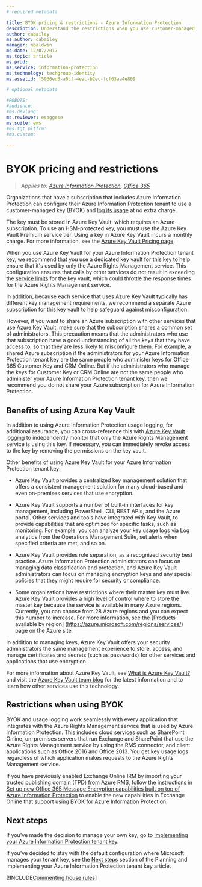 ```yaml
---
# required metadata

title: BYOK pricing & restrictions - Azure Information Protection
description: Understand the restrictions when you use customer-managed keys (known as "bring your own key", or BYOK) with Azure Information Protection.
author: cabailey
ms.author: cabailey
manager: mbaldwin
ms.date: 12/07/2017
ms.topic: article
ms.prod:
ms.service: information-protection
ms.technology: techgroup-identity
ms.assetid: f5930ed3-a6cf-4eac-b2ec-fcf63aa4e809

# optional metadata

#ROBOTS:
#audience:
#ms.devlang:
ms.reviewer: esaggese
ms.suite: ems
#ms.tgt_pltfrm:
#ms.custom:

---
```


# BYOK pricing and restrictions

>*Applies to: [Azure Information Protection](https://azure.microsoft.com/pricing/details/information-protection), [Office 365](http://download.microsoft.com/download/E/C/F/ECF42E71-4EC0-48FF-AA00-577AC14D5B5C/Azure_Information_Protection_licensing_datasheet_EN-US.pdf)*


Organizations that have a subscription that includes Azure Information Protection can configure their Azure Information Protection tenant to use a customer-managed key (BYOK) and [log its usage](../deploy-use/log-analyze-usage.md) at no extra charge. 

The key must be stored in Azure Key Vault, which requires an Azure subscription. To use an HSM-protected key, you must use the Azure Key Vault Premium service tier. Using a key in Azure Key Vault incurs a monthly charge. For more information, see the [Azure Key Vault Pricing page](https://azure.microsoft.com/pricing/details/key-vault/).

When you use Azure Key Vault for your Azure Information Protection tenant key, we recommend that you use a dedicated key vault for this key to help ensure that it's used by only the Azure Rights Management service. This configuration ensures that calls by other services do not result in exceeding the [service limits](/azure/key-vault/key-vault-service-limits) for the key vault, which could throttle the response times for the Azure Rights Management service.  

In addition, because each service that uses Azure Key Vault typically has different key management requirements, we recommend a separate Azure subscription for this key vault to help safeguard against misconfiguration. 

However, if you want to share an Azure subscription with other services that use Azure Key Vault, make sure that the subscription shares a common set of administrators. This precaution means that the administrators who use that subscription have a good understanding of all the keys that they have access to, so that they are less likely to misconfigure them. For example, a shared Azure subscription if the administrators for your Azure Information Protection tenant key are the same people who administer keys for Office 365 Customer Key and CRM Online. But if the administrators who manage the keys for Customer Key or CRM Online are not the same people who administer your Azure Information Protection tenant key, then we recommend you do not share your Azure subscription for Azure Information Protection.

## Benefits of using Azure Key Vault

In addition to using Azure Information Protection usage logging, for additional assurance, you can cross-reference this with [Azure Key Vault logging](https://azure.microsoft.com/documentation/articles/key-vault-logging/) to independently monitor that only the Azure Rights Management service is using this key. If necessary, you can immediately revoke access to the key by removing the permissions on the key vault.

Other benefits of using Azure Key Vault for your Azure Information Protection tenant key:

- Azure Key Vault provides a centralized key management solution that offers a consistent management solution for many cloud-based and even on-premises services that use encryption.

- Azure Key Vault supports a number of built-in interfaces for key management, including PowerShell, CLI, REST APIs, and the Azure portal. Other services and tools have integrated with Key Vault, to provide capabilities that are optimized for specific tasks, such as monitoring. For example, you can analyze your key usage logs via Log analytics from the Operations Management Suite, set alerts when specified criteria are met, and so on.

- Azure Key Vault provides role separation, as a recognized security best practice. Azure Information Protection administrators can focus on managing data classification and protection, and Azure Key Vault administrators can focus on managing encryption keys and any special policies that they might require for security or compliance.

- Some organizations have restrictions where their master key must live. Azure Key Vault provides a high level of control where to store the master key because the service is available in many Azure regions. Currently, you can choose from 28 Azure regions and you can expect this number to increase. For more information, see the [Products available by region] (https://azure.microsoft.com/regions/services/) page on the Azure site.

In addition to managing keys, Azure Key Vault offers your security administrators the same management experience to store, access, and manage certificates and secrets (such as passwords) for other services and applications that use encryption. 

For more information about Azure Key Vault, see [What is Azure Key Vault?](/azure/key-vault/key-vault-whatis) and visit the [Azure Key Vault team blog](https://cloudblogs.microsoft.com/kv/) for the latest information and to learn how other services use this technology.

## Restrictions when using BYOK

BYOK and usage logging work seamlessly with every application that integrates with the Azure Rights Management service that is used by Azure Information Protection. This includes cloud services such as SharePoint Online, on-premises servers that run Exchange and SharePoint that use the Azure Rights Management service by using the RMS connector, and client applications such as Office 2016 and Office 2013. You get key usage logs regardless of which application makes requests to the Azure Rights Management service.

If you have previously enabled Exchange Online IRM by importing your trusted publishing domain (TPD) from Azure RMS, follow the instructions in [Set up new Office 365 Message Encryption capabilities built on top of Azure Information Protection](https://support.office.com/article/7ff0c040-b25c-4378-9904-b1b50210d00e) to enable the new capabilities in Exchange Online that support using BYOK for Azure Information Protection.

## Next steps

If you've made the decision to manage your own key, go to [Implementing your Azure Information Protection tenant key](plan-implement-tenant-key.md#implementing-byok-for-your-azure-information-protection-tenant-key).

If you've decided to stay with the default configuration where Microsoft manages your tenant key, see the [Next steps](plan-implement-tenant-key.md#next-steps) section of the Planning and implementing your Azure Information Protection tenant key article.

[!INCLUDE[Commenting house rules](../includes/houserules.md)]
